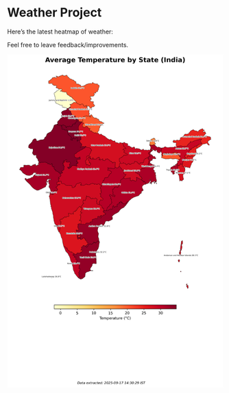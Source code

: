 # Weather Project

Here’s the latest heatmap of weather:

Feel free to leave feedback/improvements.

![India Heatmap](docs/assets/india_heatmap.png?v=CA78AF)

